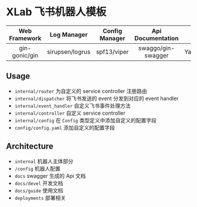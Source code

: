 # XLab 飞书机器人模板

| Web Framework | Log Manager     | Config Manager | Api Documentation  | Feishu Api Client     |
|:-------------:|:---------------:|:--------------:|:------------------:|:---------------------:|
| gin-gonic/gin | sirupsen/logrus | spf13/viper    | swaggo/gin-swagger | YasyaKarasu/feishuapi |

## Usage

- `internal/router` 为自定义的 service controller 注册路由
- `internal/dispatcher` 将飞书发送的 event 分发到对应的 event handler
- `internal/event_handler` 自定义飞书事件处理方法
- `internal/controller` 自定义 service controller
- `internal/config` 在 `Config` 类型定义中添加自定义的配置字段
- `config/config.yaml` 添加自定义的配置字段

## Architecture

- `internal` 机器人主体部分
- `/config` 机器人配置
- `docs` swagger 生成的 Api 文档
- `docs/devel` 开发文档
- `docs/guide` 使用文档
- `deployments` 部署相关